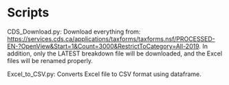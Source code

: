 # Scripts
CDS_Download.py:
Download everything from:
https://services.cds.ca/applications/taxforms/taxforms.nsf/PROCESSED-EN-?OpenView&Start=1&Count=3000&RestrictToCategory=All-2019. In addition, only the LATEST breakdown file will be downloaded, and the Excel files will be renamed properly.

Excel_to_CSV.py:
Converts Excel file to CSV format using dataframe.
